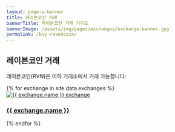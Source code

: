```yaml
---
layout: page-w-banner
title: 레이븐코인 거래
bannerTitle: 레이븐코인 거래 가이드
bannerImage: /assets/img/pages/exchanges/exchange-banner.jpg
permalink: /buy-ravencoin/
---
```


<div class="page-content">
  <div class="wrapper mt-8 mb-32 m-auto">
    <h2>레이븐코인 거래</h2>
    <p class="mb-8">레이븐코인(RVN)은 이하 거래소에서 거래 가능합니다:</p>
    <div class="flex flex-wrap">
      {% for exchange in site.data.exchanges %}
      <div class="mb-6 px-2 sm:w-1/2 md:w-1/3 text-center">
        <div class="bg-grey-lighter max-w-sm rounded overflow-hidden shadow-md hover:by-grey">
          <a class="block px-6 py-8" href="{{ exchange.url }}" target="_blank"><img src="{{ exchange.logo }}" alt="{{ exchange.name }} exchange"/></a>
        </div>
        <h3 class="mt-6"><a href="{{ exchange.url }}" target="_blank">{{ exchange.name }}</a></h3>
      </div>
      {% endfor %}
    </div>
  </div>
</div>
